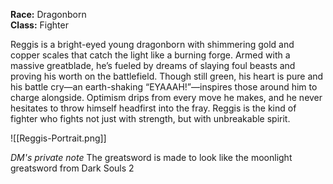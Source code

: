 **Race:** Dragonborn  
**Class:** Fighter

Reggis is a bright-eyed young dragonborn with shimmering gold and copper scales that catch the light like a burning forge. Armed with a massive greatblade, he’s fueled by dreams of slaying foul beasts and proving his worth on the battlefield. Though still green, his heart is pure and his battle cry—an earth-shaking “EYAAAH!”—inspires those around him to charge alongside. Optimism drips from every move he makes, and he never hesitates to throw himself headfirst into the fray. Reggis is the kind of fighter who fights not just with strength, but with unbreakable spirit.


![[Reggis-Portrait.png]]

*DM's private note*
The greatsword is made to look like the moonlight greatsword from Dark Souls 2